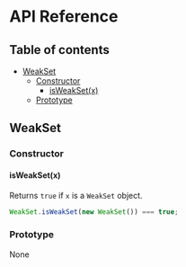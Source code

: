 # API Reference <!-- omit in toc -->

## Table of contents <!-- omit in toc -->

- [WeakSet](#weakset)
  - [Constructor](#constructor)
    - [isWeakSet(x)](#isweaksetx)
  - [Prototype](#prototype)

## WeakSet

### Constructor

#### isWeakSet(x)

Returns `true` if `x` is a `WeakSet` object.

```ts
WeakSet.isWeakSet(new WeakSet()) === true;
```

### Prototype

None
